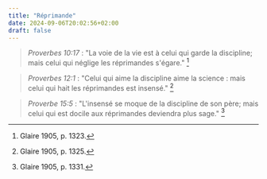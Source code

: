 ```yaml
---
title: "Réprimande"
date: 2024-09-06T20:02:56+02:00
draft: false
---
```



> *Proverbes 10:17* : "La voie de la vie est à celui qui garde la discipline; mais celui qui néglige les réprimandes s'égare." [^1]

[^1]: Glaire 1905, p. 1323.

> *Proverbes 12:1* : "Celui qui aime la discipline aime la science : mais celui qui hait les réprimandes est insensé." [^2]

[^2]: Glaire 1905, p. 1325.

> *Proverbe 15:5* : "L'insensé se moque de la discipline de son père; mais celui qui est docile aux réprimandes deviendra plus sage." [^3]

[^3]: Glaire 1905, p. 1331.
